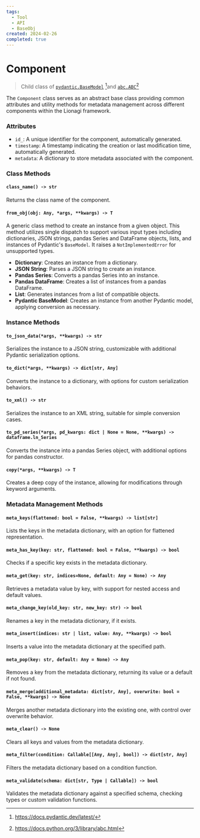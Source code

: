 ```yaml
---
tags:
  - Tool
  - API
  - BaseObj
created: 2024-02-26
completed: true
---
```


# Component

> Child class of [`pydantic.BaseModel`](https://docs.pydantic.dev/latest/) [^1]and [`abc.ABC`](https://docs.python.org/3/library/abc.html)[^2]

The `Component` class serves as an abstract base class providing common attributes and utility methods for metadata management across different components within the Lionagi framework.

### Attributes

- `id_`: A unique identifier for the component, automatically generated.
- `timestamp`: A timestamp indicating the creation or last modification time, automatically generated.
- `metadata`: A dictionary to store metadata associated with the component.

### Class Methods

#### `class_name() -> str`

Returns the class name of the component.

#### `from_obj(obj: Any, *args, **kwargs) -> T`

A generic class method to create an instance from a given object. This method utilizes single dispatch to support various input types including dictionaries, JSON strings, pandas Series and DataFrame objects, lists, and instances of Pydantic's `BaseModel`. It raises a `NotImplementedError` for unsupported types.

- **Dictionary**: Creates an instance from a dictionary.
- **JSON String**: Parses a JSON string to create an instance.
- **Pandas Series**: Converts a pandas Series into an instance.
- **Pandas DataFrame**: Creates a list of instances from a pandas DataFrame.
- **List**: Generates instances from a list of compatible objects.
- **Pydantic BaseModel**: Creates an instance from another Pydantic model, applying conversion as necessary.

### Instance Methods

#### `to_json_data(*args, **kwargs) -> str`

Serializes the instance to a JSON string, customizable with additional Pydantic serialization options.

#### `to_dict(*args, **kwargs) -> dict[str, Any]`

Converts the instance to a dictionary, with options for custom serialization behaviors.

#### `to_xml() -> str`

Serializes the instance to an XML string, suitable for simple conversion cases.

#### `to_pd_series(*args, pd_kwargs: dict | None = None, **kwargs) -> dataframe.ln_Series`

Converts the instance into a pandas Series object, with additional options for pandas constructor.

#### `copy(*args, **kwargs) -> T`

Creates a deep copy of the instance, allowing for modifications through keyword arguments.

### Metadata Management Methods

#### `meta_keys(flattened: bool = False, **kwargs) -> list[str]`

Lists the keys in the metadata dictionary, with an option for flattened representation.

#### `meta_has_key(key: str, flattened: bool = False, **kwargs) -> bool`

Checks if a specific key exists in the metadata dictionary.

#### `meta_get(key: str, indices=None, default: Any = None) -> Any`

Retrieves a metadata value by key, with support for nested access and default values.

#### `meta_change_key(old_key: str, new_key: str) -> bool`

Renames a key in the metadata dictionary, if it exists.

#### `meta_insert(indices: str | list, value: Any, **kwargs) -> bool`

Inserts a value into the metadata dictionary at the specified path.

#### `meta_pop(key: str, default: Any = None) -> Any`

Removes a key from the metadata dictionary, returning its value or a default if not found.

#### `meta_merge(additional_metadata: dict[str, Any], overwrite: bool = False, **kwargs) -> None`

Merges another metadata dictionary into the existing one, with control over overwrite behavior.

#### `meta_clear() -> None`

Clears all keys and values from the metadata dictionary.

#### `meta_filter(condition: Callable[[Any, Any], bool]) -> dict[str, Any]`

Filters the metadata dictionary based on a condition function.

#### `meta_validate(schema: dict[str, Type | Callable]) -> bool`

Validates the metadata dictionary against a specified schema, checking types or custom validation functions.

[^1]: https://docs.pydantic.dev/latest/
[^2]: https://docs.python.org/3/library/abc.html
